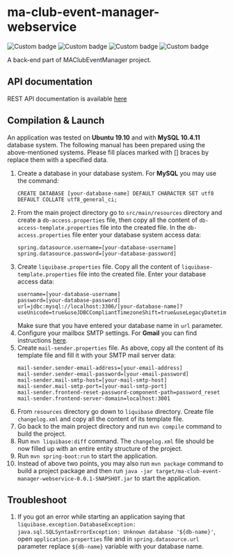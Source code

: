 # ma-club-event-manager-webservice

![Custom badge](https://img.shields.io/static/v1.svg?label=Java&message=11&color=cadetblue)
![Custom badge](https://img.shields.io/static/v1.svg?label=Spring+Boot&message=2.4.0&color=apple)
![Custom badge](https://img.shields.io/static/v1.svg?label=Hibernate&message=5.4.23&color=5E6D74)
![Custom badge](https://img.shields.io/static/v1.svg?label=Liquibase&message=3.10.3&color=E4360F)

A back-end part of MAClubEventManager project.

## API documentation
REST API documentation is available [here](api-doc.md)

## Compilation & Launch
An application was tested on **Ubuntu 19.10** and with **MySQL 10.4.11** database system. The following manual has been prepared using the above-mentioned systems. Please fill places marked with [] braces by replace them with a specified data.

1. Create a database in your database system. For **MySQL** you may use the command:
    ```
    CREATE DATABASE [your-database-name] DEFAULT CHARACTER SET utf8 DEFAULT COLLATE utf8_general_ci;
    ```    
2. From the main project directory go to `src/main/resources` directory and create a `db-access.properties` file, then copy all the content of `db-access-template.properties` file into the created file. In the `db-access.properties` file enter your database system access data:
    ```
    spring.datasource.username=[your-database-username]
    spring.datasource.password=[your-database-password]
    ```
3. Create `liquibase.properties` file. Copy all the content of `liquibase-template.properties` file into the created file. Enter your database access data:
    ```
    username=[your-database-username]
    password=[your-database-password]
    url=jdbc:mysql://localhost:3306/[your-database-name]?useUnicode=true&useJDBCCompliantTimezoneShift=true&useLegacyDatetimeCode=false&serverTimezone=UTC
    ```
   Make sure that you have entered your database name in `url` parameter.
4. Configure your mailbox SMTP settings. For **Gmail** you can find instructions <a href="https://www.androidauthority.com/gmail-smtp-settings-801100/">here</a>.
5. Create `mail-sender.properties` file. As above, copy all the content of its template file and fill it with your SMTP mail server data:
    ```
    mail-sender.sender-email-address=[your-email-address]
    mail-sender.sender-email-password=[your-email-password]
    mail-sender.mail-smtp-host=[your-mail-smtp-host]
    mail-sender.mail-smtp-port=[your-mail-smtp-port]
    mail-sender.frontend-reset-password-component-path=password_reset
    mail-sender.frontend-server-domain=localhost:3001
    ```
6. From `resources` directory go down to `liquibase` directory. Create file `changelog.xml` and copy all the content of its template file.
7. Go back to the main project directory and run `mvn compile` command to build the project.
8. Run `mvn liquibase:diff` command. The `changelog.xml` file should be now filled up with an entire entity structure of the project.
9. Run `mvn spring-boot:run` to start the application.
10. Instead of above two points, you may also run `mvn package` command to build a project package and then run `java -jar target/ma-club-event-manager-webservice-0.0.1-SNAPSHOT.jar` to start the application.

## Troubleshoot
1. If you got an error while starting an application saying that `liquibase.exception.DatabaseException: java.sql.SQLSyntaxErrorException: Unknown database '${db-name}'`, open `application.properties` file and in `spring.datasource.url` parameter replace `${db-name}` variable with your database name.

